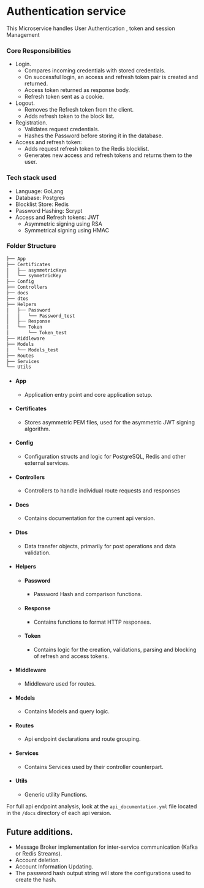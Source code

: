 # Authentication service 
This Microservice handles User Authentication , token and session Management 

### Core Responsibilities
- Login.
    - Compares incoming credentials with stored credentials.
    - On successful login, an access and refresh token pair is created and returned.
    - Access token returned as response body.
    - Refresh token sent as a cookie.
- Logout.
    - Removes the Refresh token from the client.
    - Adds refresh token to the block list.
- Registration.
    - Validates request credentials.
    - Hashes the Password before storing it in the database.
- Access and refresh token:
    - Adds request refresh token to the Redis blocklist.
    - Generates new access and refresh tokens and returns them to the user.


### Tech stack used 
- Language: GoLang
- Database: Postgres
- Blocklist Store: Redis
- Password Hashing: Scrypt
- Access and Refresh tokens: JWT   
    - Asymmetric signing using RSA
    - Symmetrical signing using HMAC

### Folder Structure
``` bash
├── App
├── Certificates
│   ├── asymmetricKeys
│   └── symmetricKey
├── Config
├── Controllers
├── docs
├── dtos
├── Helpers
│   ├── Password
│   │   └── Password_test
│   ├── Response
│   └── Token
│       └── Token_test
├── Middleware
├── Models
│   └── Models_test
├── Routes
├── Services
└── Utils
```

- #### App
    - Application entry point and core application setup.
- #### Certificates
    - Stores asymmetric PEM files, used for the asymmetric JWT signing algorithm.
- #### Config 
    - Configuration structs and logic for  PostgreSQL, Redis and other external services.
- #### Controllers 
    - Controllers to handle individual route requests and responses
- #### Docs
    - Contains documentation for the current api version.
- #### Dtos
    - Data transfer objects, primarily for post operations and data validation.
- #### Helpers
    - #### Password  
        - Password Hash and comparison functions.
    - #### Response 
        - Contains functions to format HTTP responses.
    - #### Token
        - Contains logic for the creation, validations, parsing and blocking of refresh and access tokens.
- #### Middleware 
    - Middleware used for routes.
- #### Models 
    - Contains Models and query logic.
- #### Routes
    - Api endpoint declarations and route grouping.
- #### Services 
    - Contains Services used by their controller counterpart.
- #### Utils
    - Generic utility Functions.

For full api endpoint analysis, look at the ```api_documentation.yml``` file located in the ```/docs``` directory of each api version. 

## Future additions.
- Message Broker implementation for inter-service communication (Kafka or Redis Streams).
- Account deletion.
- Account Information Updating.
- The password hash output string will store the configurations used to create the hash.